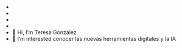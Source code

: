 -
-
-
-
- 👋 Hi, I’m Teresa González
- 👀 I’m interested conocer las nuevas herramientas digitales y la IA


<!---
MTRATERE09GLEZ/MTRATERE09GLEZ is a ✨ special ✨ repository because its `README.md` (this file) appears on your GitHub profile.
You can click the Preview link to take a look at your changes.
--->
